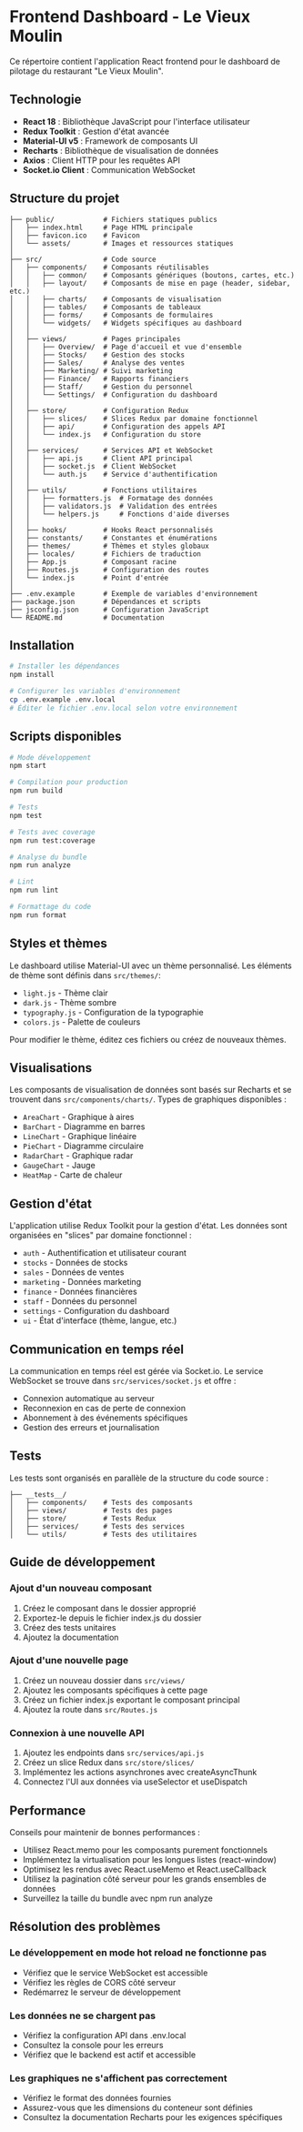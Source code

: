 # Frontend Dashboard - Le Vieux Moulin

Ce répertoire contient l'application React frontend pour le dashboard de pilotage du restaurant "Le Vieux Moulin".

## Technologie

- **React 18** : Bibliothèque JavaScript pour l'interface utilisateur
- **Redux Toolkit** : Gestion d'état avancée
- **Material-UI v5** : Framework de composants UI
- **Recharts** : Bibliothèque de visualisation de données
- **Axios** : Client HTTP pour les requêtes API
- **Socket.io Client** : Communication WebSocket

## Structure du projet

```
├── public/            # Fichiers statiques publics
│   ├── index.html     # Page HTML principale
│   ├── favicon.ico    # Favicon
│   └── assets/        # Images et ressources statiques
│
├── src/               # Code source
│   ├── components/    # Composants réutilisables
│   │   ├── common/    # Composants génériques (boutons, cartes, etc.)
│   │   ├── layout/    # Composants de mise en page (header, sidebar, etc.)
│   │   ├── charts/    # Composants de visualisation
│   │   ├── tables/    # Composants de tableaux
│   │   ├── forms/     # Composants de formulaires
│   │   └── widgets/   # Widgets spécifiques au dashboard
│   │
│   ├── views/         # Pages principales
│   │   ├── Overview/  # Page d'accueil et vue d'ensemble
│   │   ├── Stocks/    # Gestion des stocks
│   │   ├── Sales/     # Analyse des ventes
│   │   ├── Marketing/ # Suivi marketing
│   │   ├── Finance/   # Rapports financiers
│   │   ├── Staff/     # Gestion du personnel
│   │   └── Settings/  # Configuration du dashboard
│   │
│   ├── store/         # Configuration Redux
│   │   ├── slices/    # Slices Redux par domaine fonctionnel
│   │   ├── api/       # Configuration des appels API
│   │   └── index.js   # Configuration du store
│   │
│   ├── services/      # Services API et WebSocket
│   │   ├── api.js     # Client API principal
│   │   ├── socket.js  # Client WebSocket
│   │   └── auth.js    # Service d'authentification
│   │
│   ├── utils/         # Fonctions utilitaires
│   │   ├── formatters.js  # Formatage des données
│   │   ├── validators.js  # Validation des entrées
│   │   └── helpers.js     # Fonctions d'aide diverses
│   │
│   ├── hooks/         # Hooks React personnalisés
│   ├── constants/     # Constantes et énumérations
│   ├── themes/        # Thèmes et styles globaux
│   ├── locales/       # Fichiers de traduction
│   ├── App.js         # Composant racine
│   ├── Routes.js      # Configuration des routes
│   └── index.js       # Point d'entrée
│
├── .env.example       # Exemple de variables d'environnement
├── package.json       # Dépendances et scripts
├── jsconfig.json      # Configuration JavaScript
└── README.md          # Documentation
```

## Installation

```bash
# Installer les dépendances
npm install

# Configurer les variables d'environnement
cp .env.example .env.local
# Éditer le fichier .env.local selon votre environnement
```

## Scripts disponibles

```bash
# Mode développement
npm start

# Compilation pour production
npm run build

# Tests
npm test

# Tests avec coverage
npm run test:coverage

# Analyse du bundle
npm run analyze

# Lint
npm run lint

# Formattage du code
npm run format
```

## Styles et thèmes

Le dashboard utilise Material-UI avec un thème personnalisé. Les éléments de thème sont définis dans `src/themes/`:

- `light.js` - Thème clair
- `dark.js` - Thème sombre
- `typography.js` - Configuration de la typographie
- `colors.js` - Palette de couleurs

Pour modifier le thème, éditez ces fichiers ou créez de nouveaux thèmes.

## Visualisations

Les composants de visualisation de données sont basés sur Recharts et se trouvent dans `src/components/charts/`. Types de graphiques disponibles :

- `AreaChart` - Graphique à aires
- `BarChart` - Diagramme en barres
- `LineChart` - Graphique linéaire
- `PieChart` - Diagramme circulaire
- `RadarChart` - Graphique radar
- `GaugeChart` - Jauge
- `HeatMap` - Carte de chaleur

## Gestion d'état

L'application utilise Redux Toolkit pour la gestion d'état. Les données sont organisées en "slices" par domaine fonctionnel :

- `auth` - Authentification et utilisateur courant
- `stocks` - Données de stocks
- `sales` - Données de ventes
- `marketing` - Données marketing
- `finance` - Données financières
- `staff` - Données du personnel
- `settings` - Configuration du dashboard
- `ui` - État d'interface (thème, langue, etc.)

## Communication en temps réel

La communication en temps réel est gérée via Socket.io. Le service WebSocket se trouve dans `src/services/socket.js` et offre :

- Connexion automatique au serveur
- Reconnexion en cas de perte de connexion
- Abonnement à des événements spécifiques
- Gestion des erreurs et journalisation

## Tests

Les tests sont organisés en parallèle de la structure du code source :

```
├── __tests__/
│   ├── components/    # Tests des composants
│   ├── views/         # Tests des pages
│   ├── store/         # Tests Redux
│   ├── services/      # Tests des services
│   └── utils/         # Tests des utilitaires
```

## Guide de développement

### Ajout d'un nouveau composant

1. Créez le composant dans le dossier approprié
2. Exportez-le depuis le fichier index.js du dossier
3. Créez des tests unitaires
4. Ajoutez la documentation

### Ajout d'une nouvelle page

1. Créez un nouveau dossier dans `src/views/`
2. Ajoutez les composants spécifiques à cette page
3. Créez un fichier index.js exportant le composant principal
4. Ajoutez la route dans `src/Routes.js`

### Connexion à une nouvelle API

1. Ajoutez les endpoints dans `src/services/api.js`
2. Créez un slice Redux dans `src/store/slices/`
3. Implémentez les actions asynchrones avec createAsyncThunk
4. Connectez l'UI aux données via useSelector et useDispatch

## Performance

Conseils pour maintenir de bonnes performances :

- Utilisez React.memo pour les composants purement fonctionnels
- Implémentez la virtualisation pour les longues listes (react-window)
- Optimisez les rendus avec React.useMemo et React.useCallback
- Utilisez la pagination côté serveur pour les grands ensembles de données
- Surveillez la taille du bundle avec npm run analyze

## Résolution des problèmes

### Le développement en mode hot reload ne fonctionne pas
- Vérifiez que le service WebSocket est accessible
- Vérifiez les règles de CORS côté serveur
- Redémarrez le serveur de développement

### Les données ne se chargent pas
- Vérifiez la configuration API dans .env.local
- Consultez la console pour les erreurs
- Vérifiez que le backend est actif et accessible

### Les graphiques ne s'affichent pas correctement
- Vérifiez le format des données fournies
- Assurez-vous que les dimensions du conteneur sont définies
- Consultez la documentation Recharts pour les exigences spécifiques
